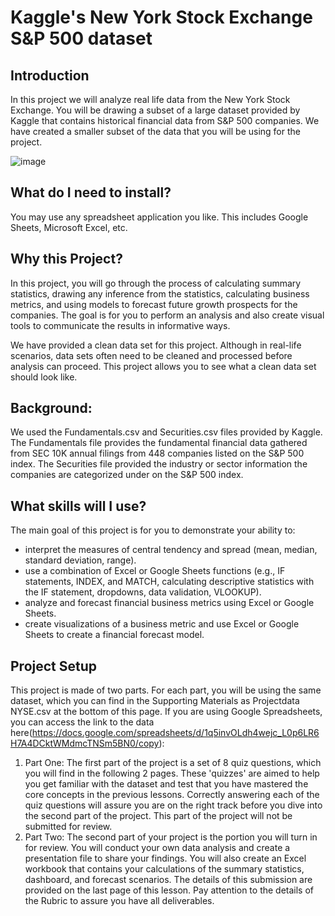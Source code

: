 # Kaggle's New York Stock Exchange S&P 500 dataset

## Introduction
In this project we will analyze real life data from the New York Stock Exchange. You will be drawing a subset of a large dataset provided by Kaggle that contains historical financial data from S&P 500 companies. We have created a smaller subset of the data that you will be using for the project.

![image](https://user-images.githubusercontent.com/50815941/173147980-dfa5a1a8-b6dc-49cf-8c3a-468f14e9ba23.png)

## What do I need to install?
You may use any spreadsheet application you like. This includes Google Sheets, Microsoft Excel, etc.

## Why this Project?
In this project, you will go through the process of calculating summary statistics, drawing any inference from the statistics, calculating business metrics, and using models to forecast future growth prospects for the companies. The goal is for you to perform an analysis and also create visual tools to communicate the results in informative ways.

We have provided a clean data set for this project. Although in real-life scenarios, data sets often need to be cleaned and processed before analysis can proceed. This project allows you to see what a clean data set should look like.

## Background:
We used the Fundamentals.csv and Securities.csv files provided by Kaggle. The Fundamentals file provides the fundamental financial data gathered from SEC 10K annual filings from 448 companies listed on the S&P 500 index. The Securities file provided the industry or sector information the companies are categorized under on the S&P 500 index.

## What skills will I use?
The main goal of this project is for you to demonstrate your ability to:

- interpret the measures of central tendency and spread (mean, median, standard deviation, range).
- use a combination of Excel or Google Sheets functions (e.g., IF statements, INDEX, and MATCH, calculating descriptive statistics with the IF statement, dropdowns, data validation, VLOOKUP).
- analyze and forecast financial business metrics using Excel or Google Sheets.
- create visualizations of a business metric and use Excel or Google Sheets to create a financial forecast model.

## Project Setup
This project is made of two parts. For each part, you will be using the same dataset, which you can find in the Supporting Materials as Projectdata NYSE.csv at the bottom of this page. If you are using Google Spreadsheets, you can access the link to the data here(https://docs.google.com/spreadsheets/d/1q5invOLdh4wejc_L0p6LR6H7A4DCktWMdmcTNSm5BN0/copy):


1. Part One: 
The first part of the project is a set of 8 quiz questions, which you will find in the following 2 pages. These 'quizzes' are aimed to help you get familiar with the dataset and test that you have mastered the core concepts in the previous lessons. Correctly answering each of the quiz questions will assure you are on the right track before you dive into the second part of the project. This part of the project will not be submitted for review.
2. Part Two:
The second part of your project is the portion you will turn in for review. You will conduct your own data analysis and create a presentation file to share your findings. You will also create an Excel workbook that contains your calculations of the summary statistics, dashboard, and forecast scenarios. The details of this submission are provided on the last page of this lesson. Pay attention to the details of the Rubric to assure you have all deliverables.
